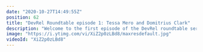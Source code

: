 ```yaml
---
date: "2020-10-27T14:49:55Z"
position: 62
title: "DevRel Roundtable episode 1: Tessa Mero and Domitrius Clark"
description: "Welcome to the first episode of the DevRel roundtable series where I invite developer relation people to a roundtable discussion to converse on whatever topics we feel are relevant.\n\nIn this episode I invited two titans: Tessa Mero and Domitrius Clark from Cloudinary. We go over what a DevRel is and a lot more.\n\nFollow Tessa here:\nhttps://twitter.com/tessamero\nhttps://dev.to/tessamero\n\nFollow Domitrius Clark here:\nhttps://twitter.com/domitriusclark\nhttps://egghead.io/instructors/domitrius-clark\nhttps://www.twitch.tv/domitriusclark\n\nFollow me here:\nWebsite: https://timbenniks.dev/\nTwitter: https://twitter.com/timbenniks\nGithub: https://github.com/timbenniks"
image: "https://i.ytimg.com/vi/XiZ2p0zLBd8/maxresdefault.jpg"
videoId: "XiZ2p0zLBd8"
---
```


